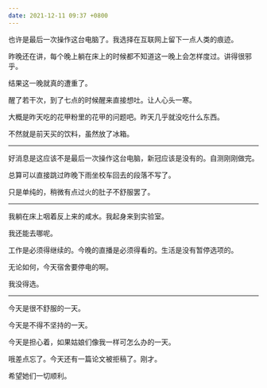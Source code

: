 ```yaml
---
date: 2021-12-11 09:37 +0800
---
```

<!-- more -->

也许是最后一次操作这台电脑了。我选择在互联网上留下一点人类的痕迹。

昨晚还在讲，每个晚上躺在床上的时候都不知道这一晚上会怎样度过。讲得很邪乎。

结果这一晚就真的遭重了。

醒了若干次，到了七点的时候醒来直接想吐。让人心头一寒。

大概是昨天吃的花甲粉里的花甲的问题吧。昨天几乎就没吃什么东西。

不然就是前天买的饮料，虽然放了冰箱。

----

好消息是这应该不是最后一次操作这台电脑，新冠应该是没有的。自测刚刚做完。

总算可以直接跳过昨晚下雨坐校车回去的段落不写了。

只是单纯的，稍微有点过火的肚子不舒服罢了。

----

我躺在床上咽着反上来的咸水。我起身来到实验室。

我还能去哪呢。

工作是必须得继续的。今晚的直播是必须得看的。生活是没有暂停选项的。

无论如何，今天宿舍要停电的啊。

我没得选。

----

今天是很不舒服的一天。

今天是不得不坚持的一天。

今天是担心着，如果姑娘们像我一样可怎么办的一天。

哦差点忘了。今天还有一篇论文被拒稿了。刚才。

希望她们一切顺利。
